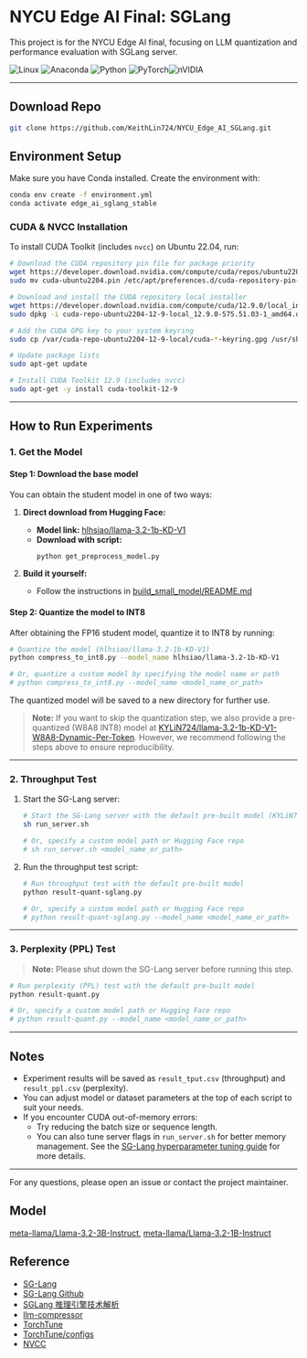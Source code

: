 # NYCU Edge AI Final: SGLang

This project is for the NYCU Edge AI final, focusing on LLM quantization and performance evaluation with SGLang server.

![Linux](https://img.shields.io/badge/Linux-FCC624?style=for-the-badge&logo=linux&logoColor=black) ![Anaconda](https://img.shields.io/badge/Anaconda-%2344A833.svg?style=for-the-badge&logo=anaconda&logoColor=white) ![Python](https://img.shields.io/badge/python-3670A0?style=for-the-badge&logo=python&logoColor=ffdd54) ![PyTorch](https://img.shields.io/badge/PyTorch-%23EE4C2C.svg?style=for-the-badge&logo=PyTorch&logoColor=white)![nVIDIA](https://img.shields.io/badge/cuda-000000.svg?style=for-the-badge&logo=nVIDIA&logoColor=green)

---

## Download Repo

```sh
git clone https://github.com/KeithLin724/NYCU_Edge_AI_SGLang.git
```

## Environment Setup

Make sure you have Conda installed. Create the environment with:

```sh
conda env create -f environment.yml
conda activate edge_ai_sglang_stable
```

### CUDA & NVCC Installation

To install CUDA Toolkit (includes `nvcc`) on Ubuntu 22.04, run:

```sh
# Download the CUDA repository pin file for package priority
wget https://developer.download.nvidia.com/compute/cuda/repos/ubuntu2204/x86_64/cuda-ubuntu2204.pin
sudo mv cuda-ubuntu2204.pin /etc/apt/preferences.d/cuda-repository-pin-600

# Download and install the CUDA repository local installer
wget https://developer.download.nvidia.com/compute/cuda/12.9.0/local_installers/cuda-repo-ubuntu2204-12-9-local_12.9.0-575.51.03-1_amd64.deb
sudo dpkg -i cuda-repo-ubuntu2204-12-9-local_12.9.0-575.51.03-1_amd64.deb

# Add the CUDA GPG key to your system keyring
sudo cp /var/cuda-repo-ubuntu2204-12-9-local/cuda-*-keyring.gpg /usr/share/keyrings/

# Update package lists
sudo apt-get update

# Install CUDA Toolkit 12.9 (includes nvcc)
sudo apt-get -y install cuda-toolkit-12-9
```

---

## How to Run Experiments

### 1. Get the Model

#### Step 1: Download the base model

You can obtain the student model in one of two ways:

1. **Direct download from Hugging Face:**
   - **Model link:** [hlhsiao/llama-3.2-1b-KD-V1](https://huggingface.co/hlhsiao/llama-3.2-1b-KD-V1)
   - **Download with script:**
     ```sh
     python get_preprocess_model.py
     ```

2. **Build it yourself:**
   - Follow the instructions in [build_small_model/README.md](./build_small_model/README.md)

#### Step 2: Quantize the model to INT8

After obtaining the FP16 student model, quantize it to INT8 by running:

```sh
# Quantize the model (hlhsiao/llama-3.2-1b-KD-V1)
python compress_to_int8.py --model_name hlhsiao/llama-3.2-1b-KD-V1

# Or, quantize a custom model by specifying the model name or path
# python compress_to_int8.py --model_name <model_name_or_path>
```

The quantized model will be saved to a new directory for further use.

> **Note:** If you want to skip the quantization step, we also provide a pre-quantized (W8A8 INT8) model at [KYLiN724/llama-3.2-1b-KD-V1-W8A8-Dynamic-Per-Token](https://huggingface.co/KYLiN724/llama-3.2-1b-KD-V1-W8A8-Dynamic-Per-Token). However, we recommend following the steps above to ensure reproducibility.

---

### 2. Throughput Test

1. Start the SG-Lang server:

    ```sh
    # Start the SG-Lang server with the default pre-built model (KYLiN724/llama-3.2-1b-KD-V1-W8A8-Dynamic-Per-Token)
    sh run_server.sh

    # Or, specify a custom model path or Hugging Face repo
    # sh run_server.sh <model_name_or_path>
    ```

2. Run the throughput test script:

    ```sh
    # Run throughput test with the default pre-built model
    python result-quant-sglang.py

    # Or, specify a custom model path or Hugging Face repo
    # python result-quant-sglang.py --model_name <model_name_or_path>
    ```

---

### 3. Perplexity (PPL) Test

> **Note:** Please shut down the SG-Lang server before running this step.

```sh
# Run perplexity (PPL) test with the default pre-built model
python result-quant.py

# Or, specify a custom model path or Hugging Face repo
# python result-quant.py --model_name <model_name_or_path>
```

---

## Notes

- Experiment results will be saved as `result_tput.csv` (throughput) and `result_ppl.csv` (perplexity).
- You can adjust model or dataset parameters at the top of each script to suit your needs.
- If you encounter CUDA out-of-memory errors:
  - Try reducing the batch size or sequence length.
  - You can also tune server flags in `run_server.sh` for better memory management. See the [SG-Lang hyperparameter tuning guide](https://docs.sglang.ai/backend/hyperparameter_tuning.html) for more details.

---

For any questions, please open an issue or contact the project maintainer.

## Model

[meta-llama/Llama-3.2-3B-Instruct](https://huggingface.co/meta-llama/Llama-3.2-3B-Instruct), [meta-llama/Llama-3.2-1B-Instruct](https://huggingface.co/meta-llama/Llama-3.2-1B-Instruct)

## Reference

- [SG-Lang](https://docs.sglang.ai/)
- [SG-Lang Github](https://github.com/sgl-project/sglang?tab=readme-ov-file)
- [SGLang 推理引擎技术解析](https://zhuanlan.zhihu.com/p/30886364337)
- [llm-compressor](https://github.com/vllm-project/llm-compressor/tree/main)
- [TorchTune](https://github.com/pytorch/torchtune)
- [TorchTune/configs](https://github.com/pytorch/torchtune/tree/main/recipes/configs)
- [NVCC](https://developer.nvidia.com/cuda-downloads?target_os=Linux&target_arch=x86_64&Distribution=Ubuntu&target_version=22.04&target_type=deb_local)
